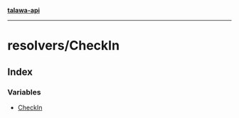 [**talawa-api**](../../README.md)

***

# resolvers/CheckIn

## Index

### Variables

- [CheckIn](variables/CheckIn.md)
